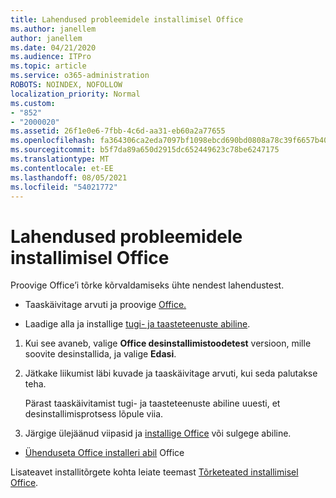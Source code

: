 ```yaml
---
title: Lahendused probleemidele installimisel Office
ms.author: janellem
author: janellem
ms.date: 04/21/2020
ms.audience: ITPro
ms.topic: article
ms.service: o365-administration
ROBOTS: NOINDEX, NOFOLLOW
localization_priority: Normal
ms.custom:
- "852"
- "2000020"
ms.assetid: 26f1e0e6-7fbb-4c6d-aa31-eb60a2a77655
ms.openlocfilehash: fa364306ca2eda7097bf1098ebcd690bd0808a78c39f6657b4049b8e85897dac
ms.sourcegitcommit: b5f7da89a650d2915dc652449623c78be6247175
ms.translationtype: MT
ms.contentlocale: et-EE
ms.lasthandoff: 08/05/2021
ms.locfileid: "54021772"
---
```

# <a name="solutions-for-issues-while-installing-office"></a>Lahendused probleemidele installimisel Office

Proovige Office’i tõrke kõrvaldamiseks ühte nendest lahendustest.
  
- Taaskäivitage arvuti ja proovige [Office.](https://portal.office.com/OLS/MySoftware.aspx)

- Laadige alla ja installige [tugi- ja taasteteenuste abiline](https://aka.ms/SARA-OfficeUninstall-Alchemy).

1. Kui see avaneb, valige **Office desinstallimistoodetest** versioon, mille soovite desinstallida, ja valige **Edasi**.

2. Jätkake liikumist läbi kuvade ja taaskäivitage arvuti, kui seda palutakse teha.

    Pärast taaskäivitamist tugi- ja taasteteenuste abiline uuesti, et desinstallimisprotsess lõpule viia.

3. Järgige ülejäänud viipasid ja [installige Office](https://portal.office.com/OLS/MySoftware.aspx) või sulgege abiline.

- [Ühenduseta Office installeri abil](https://support.office.com/article/f0a85fe7-118f-41cb-a791-d59cef96ad1c?wt.mc_id=Alchemy_ClientDIA) Office

Lisateavet installitõrgete kohta leiate teemast [Tõrketeated installimisel Office](https://support.office.com/article/35ff2def-e0b2-4dac-9784-4cf212c1f6c2#BKMK_ErrorMessages).
  